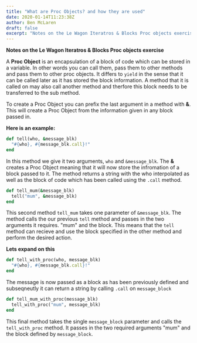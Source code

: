 ```yaml
---
title: "What are Proc Objects? and how they are used"
date: 2020-01-14T11:23:38Z
author: Ben McLaren
draft: false
excerpt: "Notes on the Le Wagon Iteratros & Blocks Proc objects exercise"
---
```


**Notes on the Le Wagon Iteratros & Blocks Proc objects exercise**

A **Proc Object** is an encapsulation of a block of code which can be stored in a variable. In other words you can call them, pass them to other methods and pass them to other proc objects. It differs to `yield` in the sense that it can be called later as it has stored the block information. A method that it is called on may also call another method and therfore this block needs to be transferred to the sub method.

To create a Proc Object you can prefix the last argument in a method with **&**. This will create a Proc Object from the information given in any block passed in.

**Here is an example:**

```ruby
def tell(who, &message_blk)
  "#{who}, #{message_blk.call}!"
end
```

In this method we give it two arguments, `who` and `&message_blk`. The **&** creates a Proc Object meaning that it will now store the infromation of a block passed to it. The method returns a string with the who interpolated as well as the block of code which has been called using the `.call` method.


```ruby
def tell_mum(&message_blk)
  tell("mum", &message_blk)
end
```

This second method `tell_mum` takes one parameter of `&message_blk`. The method calls the our previous `tell` method and passes in the two arguments it requires. "mum" and the block. This means that the `tell` method can recieve and use the block specified in the other method and perform the desired action.

**Lets expand on this**

```ruby
def tell_with_proc(who, message_blk)
  "#{who}, #{message_blk.call}!"
end
```
The message is now passed as a block as has been previously defined and subseqneutly it can return a string by calling `.call` on `message_block`


```ruby
def tell_mum_with_proc(message_blk)
  tell_with_proc("mum", message_blk)
end
```
This final method takes the single `message_block` parameter and calls the `tell_with_proc` method. It passes in the two required arguments "mum" and the block defined by `message_block`.















